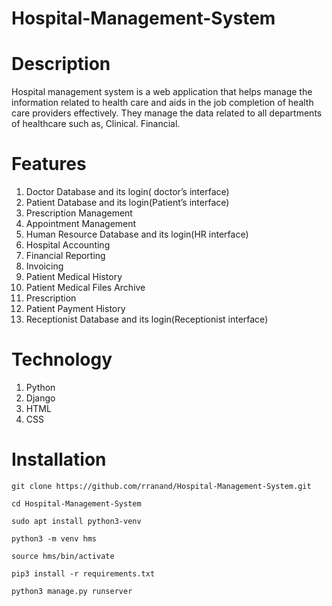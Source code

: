 # Hospital-Management-System

# Description
  Hospital management system is a web application that helps manage the information related to health care and aids in the job completion of health care providers effectively. They manage the data related to all departments of healthcare such as, Clinical. Financial.

# Features
  1) Doctor Database and its login( doctor’s interface)  <br />
  2) Patient Database and its login(Patient’s interface)  <br />
  3) Prescription Management  <br />
  4) Appointment Management  <br />
  5) Human Resource Database and its login(HR interface)  <br />
  6) Hospital Accounting  <br />
  7) Financial Reporting  <br />
  8) Invoicing  <br />
  9) Patient Medical History  <br />
  10) Patient Medical Files Archive  <br />
  11) Prescription  <br />
  12) Patient Payment History  <br />
  13) Receptionist Database and its login(Receptionist interface)  <br />
  
# Technology
  1) Python
  2) Django
  3) HTML
  4) CSS

# Installation
  ```
  git clone https://github.com/rranand/Hospital-Management-System.git
  
  cd Hospital-Management-System
  ```
  
  ```
  sudo apt install python3-venv

  python3 -m venv hms
  
  source hms/bin/activate

  pip3 install -r requirements.txt

  python3 manage.py runserver
  ```
